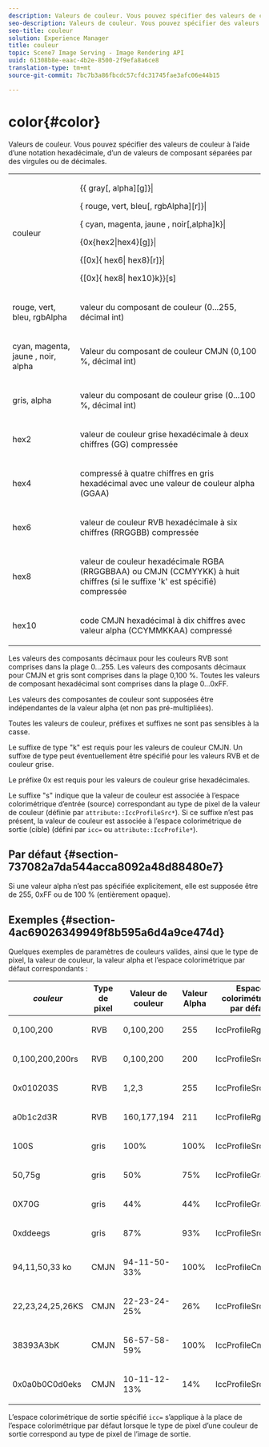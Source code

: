 ```yaml
---
description: Valeurs de couleur. Vous pouvez spécifier des valeurs de couleur à l’aide d’une notation hexadécimale, d’un de valeurs de composant séparées par des virgules ou de décimales.
seo-description: Valeurs de couleur. Vous pouvez spécifier des valeurs de couleur à l’aide d’une notation hexadécimale, d’un de valeurs de composant séparées par des virgules ou de décimales.
seo-title: couleur
solution: Experience Manager
title: couleur
topic: Scene7 Image Serving - Image Rendering API
uuid: 61308b8e-eaac-4b2e-8500-2f9efa8a6ce8
translation-type: tm+mt
source-git-commit: 7bc7b3a86fbcdc57cfdc31745fae3afc06e44b15

---
```



# color{#color}

Valeurs de couleur. Vous pouvez spécifier des valeurs de couleur à l’aide d’une notation hexadécimale, d’un de valeurs de composant séparées par des virgules ou de décimales.

<table id="simpletable_9EBE66066E854ABE978F8F7ADC66BDE3"> 
 <tr class="strow"> 
  <td class="stentry"> <p><span class="codeph"> <span class="varname"> couleur</span></span> </p></td> 
  <td class="stentry"> <p> <span class="codeph">{{<span class="varname"> gray</span>[,<span class="varname"> alpha</span>][g]}|</span> </p> <p> <span class="codeph"> {<span class="varname"> rouge</span>,<span class="varname"> vert</span>,<span class="varname"> bleu</span>[,<span class="varname"> rgbAlpha][r]}|</span></span> </p> <p> <span class="codeph"> {<span class="varname"> cyan</span>, <span class="varname"> magenta</span>, <span class="varname"> jaune</span><span class="varname"> , noir[,alpha]k}|</span></span> </p> <p> <span class="codeph"> {0x{hex2|hex4}[g]}|</span> </p> <p> <span class="codeph">{[0x]{<span class="varname"> hex6</span>|<span class="varname"> hex8</span>}[r]}|</span> </p> <p> <span class="codeph"> {[0x]{<span class="varname"> hex8</span>|<span class="varname"> hex10</span>}k}}[s]</span> </p> </td> 
 </tr> 
 <tr class="strow"> 
  <td class="stentry"> <p><span class="codeph"> <span class="varname"> rouge</span>, <span class="varname"> vert</span>, <span class="varname"> bleu</span>, <span class="varname"> rgbAlpha</span></span> </p> </td> 
  <td class="stentry"> <p>valeur du composant de couleur (0...255, décimal int) </p> </td> 
 </tr> 
 <tr class="strow"> 
  <td class="stentry"> <p><span class="codeph"> <span class="varname"> cyan</span>, <span class="varname"> magenta</span>, <span class="varname"> jaune</span><span class="varname"> , noir,  alpha</span><span class="varname"></span></span> </p></td> 
  <td class="stentry"> <p>Valeur du composant de couleur CMJN (0,100 %, décimal int) </p></td> 
 </tr> 
 <tr class="strow"> 
  <td class="stentry"> <p><span class="codeph"> <span class="varname"> gris</span>, <span class="varname"> alpha</span></span> </p> </td> 
  <td class="stentry"> <p>valeur du composant de couleur grise (0...100 %, décimal int) </p> </td> 
 </tr> 
 <tr class="strow"> 
  <td class="stentry"> <p><span class="codeph"> <span class="varname"> hex2</span> </span> </p></td> 
  <td class="stentry"> <p>valeur de couleur grise hexadécimale à deux chiffres (GG) compressée </p></td> 
 </tr> 
 <tr class="strow"> 
  <td class="stentry"> <p><span class="codeph"> <span class="varname"> hex4</span> </span> </p> </td> 
  <td class="stentry"> <p>compressé à quatre chiffres en gris hexadécimal avec une valeur de couleur alpha (GGAA) </p> </td> 
 </tr> 
 <tr class="strow"> 
  <td class="stentry"> <p><span class="codeph"> <span class="varname"> hex6</span> </span> </p> </td> 
  <td class="stentry"> <p>valeur de couleur RVB hexadécimale à six chiffres (RRGGBB) compressée </p></td> 
 </tr> 
 <tr class="strow"> 
  <td class="stentry"> <p><span class="codeph"> <span class="varname"> hex8</span> </span> </p> </td> 
  <td class="stentry"> <p>valeur de couleur hexadécimale RGBA (RRGGBBAA) ou CMJN (CCMYYKK) à huit chiffres (si le suffixe 'k' est spécifié) compressée </p></td> 
 </tr> 
 <tr class="strow"> 
  <td class="stentry"> <p><span class="codeph"> <span class="varname"> hex10</span> </span> </p></td> 
  <td class="stentry"> <p>code CMJN hexadécimal à dix chiffres avec valeur alpha (CCYMMKKAA) compressé </p> </td> 
 </tr> 
</table>

Les valeurs des composants décimaux pour les couleurs RVB sont comprises dans la plage 0...255. Les valeurs des composants décimaux pour CMJN et gris sont comprises dans la plage 0,100 %. Toutes les valeurs de composant hexadécimal sont comprises dans la plage 0...0xFF.

Les valeurs des composantes de couleur sont supposées être indépendantes de la valeur alpha (et non pas pré-multipliées).

Toutes les valeurs de couleur, préfixes et suffixes ne sont pas sensibles à la casse.

Le suffixe de type &quot;k&quot; est requis pour les valeurs de couleur CMJN. Un suffixe de type peut éventuellement être spécifié pour les valeurs RVB et de couleur grise.

Le préfixe 0x est requis pour les valeurs de couleur grise hexadécimales.

Le suffixe &quot;s&quot; indique que la valeur de couleur est associée à l’espace colorimétrique d’entrée (source) correspondant au type de pixel de la valeur de couleur (définie par `attribute::IccProfileSrc*`). Si ce suffixe n’est pas présent, la valeur de couleur est associée à l’espace colorimétrique de sortie (cible) (défini par `icc=` ou `attribute::IccProfile*`).

## Par défaut {#section-737082a7da544acca8092a48d88480e7}

Si une valeur alpha n’est pas spécifiée explicitement, elle est supposée être de 255, 0xFF ou de 100 % (entièrement opaque).

## Exemples {#section-4ac69026349949f8b595a6d4a9ce474d}

Quelques exemples de paramètres de couleurs valides, ainsi que le type de pixel, la valeur de couleur, la valeur alpha et l’espace colorimétrique par défaut correspondants :

<table id="table_1539E74A1EC545F1B5398D86A27079D1"> 
 <thead> 
  <tr> 
   <th class="entry"> <b> <i>couleur</i></b> </th> 
   <th class="entry"> <b>Type de pixel</b> </th> 
   <th class="entry"> <b>Valeur de couleur</b> </th> 
   <th class="entry"> <b>Valeur Alpha</b> </th> 
   <th class="entry"> <b>Espace colorimétrique par défaut </b> </th> 
  </tr> 
 </thead>
 <tbody> 
  <tr> 
   <td> <p>0,100,200 </p> </td> 
   <td> <p>RVB </p> </td> 
   <td> <p>0,100,200 </p> </td> 
   <td> <p>255 </p> </td> 
   <td> <p> <span class="codeph"> IccProfileRgb</span> </p> </td> 
  </tr> 
  <tr> 
   <td> <p>0,100,200,200rs </p> </td> 
   <td> <p>RVB </p> </td> 
   <td> <p>0,100,200 </p> </td> 
   <td> <p>200 </p> </td> 
   <td> <p> <span class="codeph"> IccProfileSrcRgb</span> </p> </td> 
  </tr> 
  <tr> 
   <td> <p>0x010203S </p> </td> 
   <td> <p>RVB </p> </td> 
   <td> <p>1,2,3 </p> </td> 
   <td> <p>255 </p> </td> 
   <td> <p> <span class="codeph"> IccProfileSrcRgb</span> </p> </td> 
  </tr> 
  <tr> 
   <td> <p>a0b1c2d3R </p> </td> 
   <td> <p>RVB </p> </td> 
   <td> <p>160,177,194 </p> </td> 
   <td> <p>211 </p> </td> 
   <td> <p> <span class="codeph"> IccProfileRgb</span> </p> </td> 
  </tr> 
  <tr> 
   <td> <p>100S </p> </td> 
   <td> <p>gris </p> </td> 
   <td> <p>100% </p> </td> 
   <td> <p>100% </p> </td> 
   <td> <p> <span class="codeph"> IccProfileSrcGray</span> </p> </td> 
  </tr> 
  <tr> 
   <td> <p>50,75g </p> </td> 
   <td> <p>gris </p> </td> 
   <td> <p>50% </p> </td> 
   <td> <p>75% </p> </td> 
   <td> <p> <span class="codeph"> IccProfileGray</span> </p> </td> 
  </tr> 
  <tr> 
   <td> <p>0X70G </p> </td> 
   <td> <p>gris </p> </td> 
   <td> <p>44% </p> </td> 
   <td> <p>44% </p> </td> 
   <td> <p> <span class="codeph"> IccProfileGray</span> </p> </td> 
  </tr> 
  <tr> 
   <td> <p>0xddeegs </p> </td> 
   <td> <p>gris </p> </td> 
   <td> <p>87% </p> </td> 
   <td> <p>93% </p> </td> 
   <td> <p> <span class="codeph"> IccProfileSrcGray </span> </p> </td> 
  </tr> 
  <tr> 
   <td> <p>94,11,50,33 ko </p> </td> 
   <td> <p>CMJN </p> </td> 
   <td> <p>94-11-50-33% </p> </td> 
   <td> <p>100% </p> </td> 
   <td> <p> <span class="codeph"> IccProfileCmyk</span> </p> </td> 
  </tr> 
  <tr> 
   <td> <p>22,23,24,25,26KS </p> </td> 
   <td> <p>CMJN </p> </td> 
   <td> <p>22-23-24-25% </p> </td> 
   <td> <p>26% </p> </td> 
   <td> <p> <span class="codeph"> IccProfileSrcCmyk</span> </p> </td> 
  </tr> 
  <tr> 
   <td> <p>38393A3bK </p> </td> 
   <td> <p>CMJN </p> </td> 
   <td> <p>56-57-58-59% </p> </td> 
   <td> <p>100% </p> </td> 
   <td> <p> <span class="codeph"> IccProfileCmyk</span> </p> </td> 
  </tr> 
  <tr> 
   <td> <p>0x0a0b0C0d0eks </p> </td> 
   <td> <p>CMJN </p> </td> 
   <td> <p>10-11-12-13% </p> </td> 
   <td> <p>14% </p> </td> 
   <td> <p> <span class="codeph"> IccProfileSrcCmyk</span> </p> </td> 
  </tr> 
 </tbody> 
</table>

L’espace colorimétrique de sortie spécifié `icc=` s’applique à la place de l’espace colorimétrique par défaut lorsque le type de pixel d’une couleur de sortie correspond au type de pixel de l’image de sortie.
